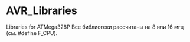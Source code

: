# AVR_Libraries
Libraries for ATMega328P
Все библиотеки рассчитаны на 8 или 16 мгц (см. #define F_CPU). 
